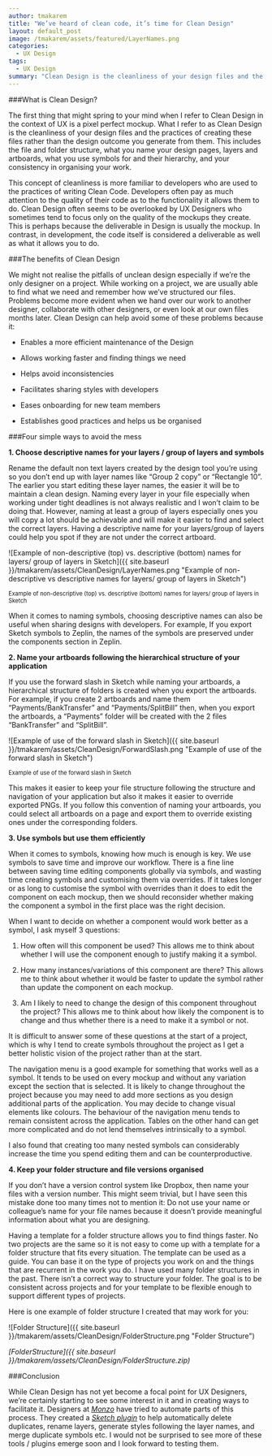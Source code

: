 ```yaml
---
author: tmakarem
title: "We’ve heard of clean code, it’s time for Clean Design"
layout: default_post
image: /tmakarem/assets/featured/LayerNames.png
categories:
  - UX Design
tags:
  - UX Design
summary: "Clean Design is the cleanliness of your design files and the practices of creating these files rather than the design outcome you generate from them. In this post, you can find a few tips on how you can start applying Clean Design."
---
```


###What is Clean Design?

The first thing that might spring to your mind when I refer to Clean Design in the context of UX is a pixel perfect mockup. What I refer to as Clean Design is the cleanliness of your design files and the practices of creating these files rather than the design outcome you generate from them. This includes the file and folder structure, what you name your design pages, layers and artboards, what you use symbols for and their hierarchy, and your consistency in organising your work.

This concept of cleanliness is more familiar to developers who are used to the practices of writing Clean Code. Developers often pay as much attention to the quality of their code as to the functionality it allows them to do. Clean Design often seems to be overlooked by UX Designers who sometimes tend to focus only on the quality of the mockups they create. This is perhaps because the deliverable in Design is usually the mockup. In contrast, in development, the code itself is considered a deliverable as well as what it allows you to do.


###The benefits of Clean Design

We might not realise the pitfalls of unclean design especially if we’re the only designer on a project. While working on a project, we are usually able to find what we need and remember how we’ve structured our files. Problems become more evident when we hand over our work to another designer, collaborate with other designers, or even look at our own files months later. Clean Design can help avoid some of these problems because it:

  * Enables a more efficient maintenance of the Design

  * Allows working faster and finding things we need

  * Helps avoid inconsistencies

  * Facilitates sharing styles with developers

  * Eases onboarding for new team members

  * Establishes good practices and helps us be organised


###Four simple ways to avoid the mess

**1. Choose descriptive names for your layers / group of layers and symbols**

Rename the default non text layers created by the design tool you’re using so you don’t end up with layer names like “Group 2 copy” or “Rectangle 10”. The earlier you start editing these layer names, the easier it will be to maintain a clean design. Naming every layer in your file especially when working under tight deadlines is not always realistic and I won’t claim to be doing that. However, naming at least a group of layers especially ones you will copy a lot should be achievable and will make it easier to find and select the correct layers. Having a descriptive name for your layers/group of layers could help you spot if they are not under the correct artboard.

![Example of non-descriptive (top) vs. descriptive (bottom) names for layers/ group of layers in Sketch]({{ site.baseurl }}/tmakarem/assets/CleanDesign/LayerNames.png "Example of non-descriptive vs descriptive names for layers/ group of layers in Sketch")

<p style="font-size: 80%;">
Example of non-descriptive (top) vs. descriptive (bottom) names for layers/ group of layers in Sketch
</p>

When it comes to naming symbols, choosing descriptive names can also be useful when sharing designs with developers. For example, If you export Sketch symbols to Zeplin, the names of the symbols are preserved under the components section in Zeplin.

**2. Name your artboards following the hierarchical structure of your application**

If you use the forward slash in Sketch while naming your artboards, a hierarchical structure of folders is created when you export the artboards. For example, if you create 2 artboards and name them “Payments/BankTransfer” and “Payments/SplitBill” then, when you export the artboards, a “Payments” folder will be created with the 2 files “BankTransfer” and “SplitBill”.

![Example of use of the forward slash in Sketch]({{ site.baseurl }}/tmakarem/assets/CleanDesign/ForwardSlash.png "Example of use of the forward slash in Sketch")

<p style="font-size: 80%;">
Example of use of the forward slash in Sketch
</p>

This makes it easier to keep your file structure following the structure and navigation of your application but also it makes it easier to override exported PNGs. If you follow this convention of naming your artboards, you could select all artboards on a page and export them to override existing ones under the corresponding folders.

**3. Use symbols but use them efficiently**

When it comes to symbols, knowing how much is enough is key. We use symbols to save time and improve our workflow. There is a fine line between saving time editing components globally via symbols, and wasting time creating symbols and customising them via overrides. If it takes longer or as long to customise the symbol with overrides than it does to edit the component on each mockup, then we should reconsider whether making the component a symbol in the first place was the right decision.

When I want to decide on whether a component would work better as a symbol, I ask myself 3 questions:

  1. How often will this component be used? This allows me to think about whether I will use the component enough to justify making it a symbol.

  2. How many instances/variations of this component are there? This allows me to think about whether it would be faster to update the symbol rather than update the component on each mockup.

  3. Am I likely to need to change the design of this component throughout the project? This allows me to think about how likely the component is to change and thus whether there is a need to make it a symbol or not.

It is difficult to answer some of these questions at the start of a project, which is why I tend to create symbols throughout the project as I get a better holistic vision of the project rather than at the start.    

The navigation menu is a good example for something that works well as a symbol. It tends to be used on every mockup and without any variation except the section that is selected. It is likely to change throughout the project because you may need to add more sections as you design additional parts of the application. You may decide to change visual elements like colours. The behaviour of the navigation menu tends to remain consistent across the application. Tables on the other hand can get more complicated and do not lend themselves intrinsically to a symbol.

I also found that creating too many nested symbols can considerably increase the time you spend editing them and can be counterproductive.


**4. Keep your folder structure and file versions organised**

If you don’t have a version control system like Dropbox, then name your files with a version number. This might seem trivial, but I have seen this mistake done too many times not to mention it: Do not use your name or colleague’s name for your file names because it doesn’t provide meaningful information about what you are designing.

Having a template for a folder structure allows you to find things faster. No two projects are the same so it is not easy to come up with a template for a folder structure that fits every situation. The template can be used as a guide. You can base it on the type of projects you work on and the things that are recurrent in the work you do. I have used many folder structures in the past. There isn’t a correct way to structure your folder. The goal is to be consistent across projects and for your template to be flexible enough to support different types of projects.

Here is one example of folder structure I created that may work for you:

![Folder Structure]({{ site.baseurl }}/tmakarem/assets/CleanDesign/FolderStructure.png "Folder Structure")

*[FolderStructure]({{ site.baseurl }}/tmakarem/assets/CleanDesign/FolderStructure.zip)*


###Conclusion

While Clean Design has not yet become a focal point for UX Designers, we’re certainly starting to see some interest in it and in creating ways to facilitate it. Designers at *[Monzo](https://monzo.com/)* have tried to automate parts of this process. They created a *[Sketch plugin](https://uxdesign.cc/marie-kondo-your-sketch-files-with-these-plugins-bcbe9321ea8e)* to help automatically delete duplicates, rename layers, generate styles following the layer names, and merge duplicate symbols etc. I would not be surprised to see more of these tools / plugins emerge soon and I look forward to testing them.
